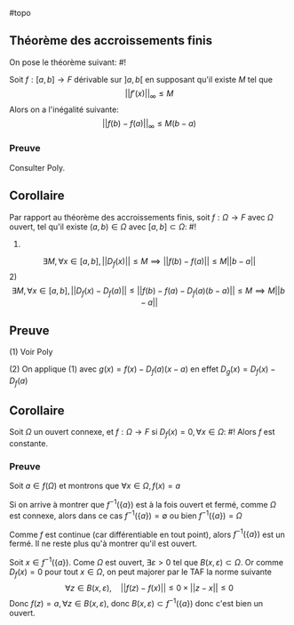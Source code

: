 #topo
## Théorème des accroissements finis
On pose le théorème suivant: #!

Soit $f: [a,b] \to F$ dérivable sur $]a,b[$ en supposant qu'il existe $M$ tel que $$
|| f'(x)||_{\infty} \leq M
$$
Alors on a l'inégalité suivante:
$$
||f(b) - f(a)||_{\infty} \leq M(b-a)
$$
<!--ID: 1732560518165-->


### Preuve
Consulter Poly.

## Corollaire
Par rapport au théorème des accroissements finis, soit $f: \Omega \to F$ avec $\Omega$ ouvert, tel qu'il existe $(a,b) \in \Omega$ avec $[a,b] \subset \Omega$: #!

1)
$$\exists M, \forall x \in [a,b], ||D_{f}(x)|| \leq M \implies ||f(b) -f(a)|| \leq M||b-a||$$
2)
$$
\exists M, \forall x \in [a,b], ||D_{f}(x) -D_f(a)|| \leq ||f(b)-f(a)-D_{f}(a)(b-a)|| \leq M \implies M||b-a||
$$
<!--ID: 1732560518168-->

## Preuve
(1) Voir Poly

(2) On applique (1) avec $g(x) = f(x) - D_{f}(a)(x-a)$ en effet $D_{g}(x) = D_{f}(x) - D_{f}(a)$

## Corollaire
Soit $\Omega$ un ouvert connexe, et $f: \Omega \to F$ si $D_{f}(x)=0, \forall x \in \Omega$: #!
Alors $f$ est constante.
<!--ID: 1734268137906-->


### Preuve
Soit $a \in f(\Omega)$ et montrons que $\forall x \in \Omega, f(x)= a$

Si on arrive à montrer que $f^{-1}(\{ a \})$ est à la fois ouvert et fermé, comme $\Omega$ est connexe, alors dans ce cas $f^{-1}(\{ a \}) = \emptyset$ ou bien $f^{-1}(\{ a \}) = \Omega$

Comme $f$ est continue (car différentiable en tout point), alors $f^{-1}(\{ a \})$ est un fermé. Il ne reste plus qu'à montrer qu'il est ouvert.

Soit $x \in f^{-1}(\{ a \})$. Come $\Omega$ est ouvert, $\exists \varepsilon>0$ tel que $B(x, \varepsilon) \subset \Omega$.
Or comme $D_{f}(x) = 0$ pour tout $x \in \Omega$, on peut majorer par le TAF la norme suivante
$$
\forall z \in B(x, \varepsilon), \quad ||f(z)-f(x)|| \leq 0 \times||z-x|| \leq 0
$$
Donc $f(z)= a, \forall z \in B(x, \varepsilon)$, donc $B(x, \varepsilon) \subset f^{-1}(\{  a \})$ donc c'est bien un ouvert.